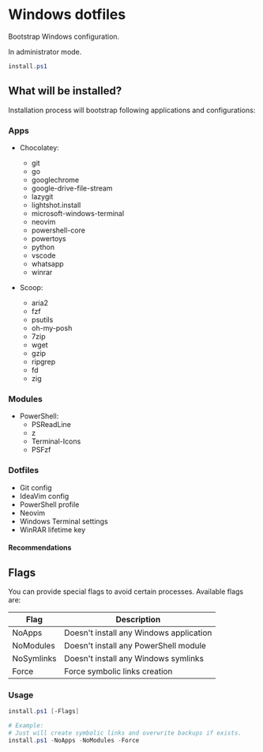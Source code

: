 # Windows dotfiles

Bootstrap Windows configuration.

In administrator mode.

```powershell
install.ps1
```

## What will be installed?

Installation process will bootstrap following applications and configurations:

### Apps

- Chocolatey:
  - git
  - go
  - googlechrome
  - google-drive-file-stream
  - lazygit
  - lightshot.install
  - microsoft-windows-terminal
  - neovim
  - powershell-core
  - powertoys
  - python
  - vscode
  - whatsapp
  - winrar

- Scoop:
  - aria2
  - fzf
  - psutils
  - oh-my-posh
  - 7zip
  - wget
  - gzip
  - ripgrep
  - fd
  - zig

### Modules

- PowerShell:
  - PSReadLine
  - z
  - Terminal-Icons
  - PSFzf

### Dotfiles

- Git config
- IdeaVim config
- PowerShell profile
- Neovim
- Windows Terminal settings
- WinRAR lifetime key

#### Recommendations

## Flags

You can provide special flags to avoid certain processes.
Available flags are:

| Flag       | Description                             |
| ---------- | --------------------------------------- |
| NoApps     | Doesn't install any Windows application |
| NoModules  | Doesn't install any PowerShell module   |
| NoSymlinks | Doesn't install any Windows symlinks    |
| Force      | Force symbolic links creation           |

### Usage

```powershell
install.ps1 [-Flags]

# Example:
# Just will create symbolic links and overwrite backups if exists.
install.ps1 -NoApps -NoModules -Force
```
